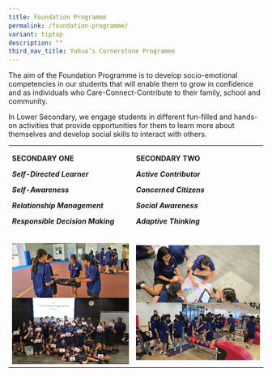 ```yaml
---
title: Foundation Programme
permalink: /foundation-programme/
variant: tiptap
description: ""
third_nav_title: Yuhua’s Cornerstone Programme
---
```

<p>The aim of the Foundation Programme is to develop socio-emotional competencies
in our students that will enable them to grow in confidence and as individuals
who Care-Connect-Contribute to their family, school and community.</p>
<p>In Lower Secondary, we engage students in different fun-filled and hands-on
activities that provide opportunities for them to learn more about themselves
and develop social skills to interact with others.</p>
<table style="minWidth: 50px">
<colgroup>
<col>
<col>
</colgroup>
<tbody>
<tr>
<td rowspan="1" colspan="1">
<p><strong>SECONDARY ONE</strong>
</p>
<p><strong><em>Self-Directed Learner</em></strong>
</p>
<p><strong><em>Self-Awareness</em></strong>
</p>
<p><strong><em>Relationship Management</em></strong>
</p>
<p><strong><em>Responsible Decision Making</em></strong>
</p>
</td>
<td rowspan="1" colspan="1">
<p><strong>SECONDARY TWO</strong>
</p>
<p><strong><em>Active Contributor</em></strong>
</p>
<p><strong><em>Concerned Citizens</em></strong>
</p>
<p><strong><em>Social Awareness</em></strong>
</p>
<p><strong><em>Adaptive Thinking</em></strong>
</p>
</td>
</tr>
<tr>
<td rowspan="1" colspan="1">
<p></p>
<div class="isomer-image-wrapper">
<img style="width: 100%" height="auto" width="100%" alt="" src="/images/FOUNDATION2.png">
</div>
</td>
<td rowspan="1" colspan="1">
<p></p>
<div class="isomer-image-wrapper">
<img style="width: 100%" height="auto" width="100%" alt="" src="/images/FOUNDATION3.png">
</div>
</td>
</tr>
</tbody>
</table>
<p></p>